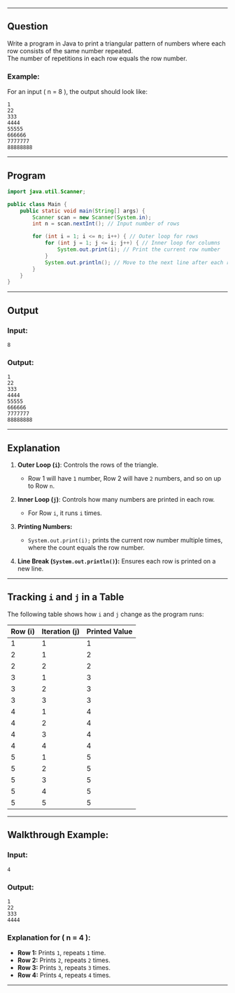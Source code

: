 
---

## **Question**

Write a program in Java to print a triangular pattern of numbers where each row consists of the same number repeated.  
The number of repetitions in each row equals the row number.

### Example:
For an input \( n = 8 \), the output should look like:
```
1
22
333
4444
55555
666666
7777777
88888888
```

---

## **Program**

```java
import java.util.Scanner;

public class Main {
    public static void main(String[] args) {
        Scanner scan = new Scanner(System.in);
        int n = scan.nextInt(); // Input number of rows

        for (int i = 1; i <= n; i++) { // Outer loop for rows
            for (int j = 1; j <= i; j++) { // Inner loop for columns
                System.out.print(i); // Print the current row number
            }
            System.out.println(); // Move to the next line after each row
        }
    }
}
```

---

## **Output**

### Input:
```
8
```

### Output:
```
1
22
333
4444
55555
666666
7777777
88888888
```

---

## **Explanation**

1. **Outer Loop (`i`)**: Controls the rows of the triangle.  
   - Row 1 will have `1` number, Row 2 will have `2` numbers, and so on up to Row `n`.

2. **Inner Loop (`j`)**: Controls how many numbers are printed in each row.  
   - For Row `i`, it runs `i` times.

3. **Printing Numbers:**
   - `System.out.print(i);` prints the current row number multiple times, where the count equals the row number.

4. **Line Break (`System.out.println()`):** Ensures each row is printed on a new line.

---

## **Tracking `i` and `j` in a Table**

The following table shows how `i` and `j` change as the program runs:

| **Row (i)** | **Iteration (j)** | **Printed Value** |
|-------------|-------------------|-------------------|
| 1           | 1                 | 1                 |
| 2           | 1                 | 2                 |
| 2           | 2                 | 2                 |
| 3           | 1                 | 3                 |
| 3           | 2                 | 3                 |
| 3           | 3                 | 3                 |
| 4           | 1                 | 4                 |
| 4           | 2                 | 4                 |
| 4           | 3                 | 4                 |
| 4           | 4                 | 4                 |
| 5           | 1                 | 5                 |
| 5           | 2                 | 5                 |
| 5           | 3                 | 5                 |
| 5           | 4                 | 5                 |
| 5           | 5                 | 5                 |

---

## **Walkthrough Example:**

### Input:
```
4
```

### Output:
```
1
22
333
4444
```

### Explanation for \( n = 4 \):

- **Row 1:** Prints `1`, repeats `1` time.  
- **Row 2:** Prints `2`, repeats `2` times.  
- **Row 3:** Prints `3`, repeats `3` times.  
- **Row 4:** Prints `4`, repeats `4` times.  

---

